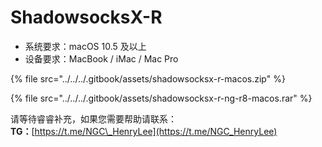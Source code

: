 # ShadowsocksX-R

* 系统要求：macOS 10.5 及以上
* 设备要求：MacBook / iMac / Mac Pro

{% file src="../../../.gitbook/assets/shadowsocksx-r-macos.zip" %}

{% file src="../../../.gitbook/assets/shadowsocksx-r-ng-r8-macos.rar" %}

请等待睿睿补充，如果您需要帮助请联系：  
**TG：**[https://t.me/NGC\_HenryLee](https://t.me/NGC_HenryLee)

